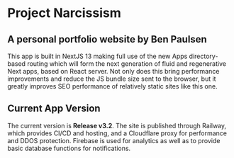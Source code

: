 # Project Narcissism

## A personal portfolio website by Ben Paulsen

This app is built in NextJS 13 making full use of the new Apps directory-based routing which will form the next
generation of fluid and regenerative Next apps, based on React server. Not only does this bring performance improvements
and reduce the JS bundle size sent to the browser, but it greatly improves SEO performance of relatively static sites
like this one.

## Current App Version

The current version is **Release v3.2**. The site is published through Railway, which provides CI/CD and hosting, and a
Cloudflare proxy for performance and DDOS protection. Firebase is used for analytics as well as to provide basic
database functions for notifications.
